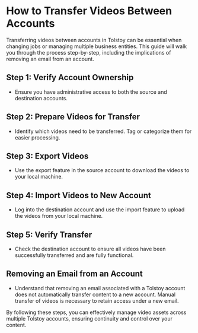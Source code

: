# How to Transfer Videos Between Accounts

Transferring videos between accounts in Tolstoy can be essential when changing jobs or managing multiple business entities. This guide will walk you through the process step-by-step, including the implications of removing an email from an account.

## Step 1: Verify Account Ownership
- Ensure you have administrative access to both the source and destination accounts.

## Step 2: Prepare Videos for Transfer
- Identify which videos need to be transferred. Tag or categorize them for easier processing.

## Step 3: Export Videos
- Use the export feature in the source account to download the videos to your local machine.

## Step 4: Import Videos to New Account
- Log into the destination account and use the import feature to upload the videos from your local machine.

## Step 5: Verify Transfer
- Check the destination account to ensure all videos have been successfully transferred and are fully functional.

## Removing an Email from an Account
- Understand that removing an email associated with a Tolstoy account does not automatically transfer content to a new account. Manual transfer of videos is necessary to retain access under a new email.

By following these steps, you can effectively manage video assets across multiple Tolstoy accounts, ensuring continuity and control over your content.